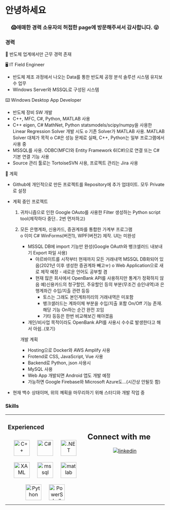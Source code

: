 # 안녕하세요

### **<div align="center">😱애매한 경력 소유자의 허접한 page에 방문해주셔서 감사합니다. 😜</div>**  
  
### 경력
👀 반도체 업계에서만 근무 경력 존재

🖥️ IT Field Engineer 
  - 반도체 제조 과정에서 나오는 Data를 통한 반도체 공정 분석 솔루션 시스템 유지보수 업무 
  - Windows Server와 MSSQL로 구성된 시스템

⌨️ Windows Desktop App Developer
  - 반도체 장비 SW 개발
  - C++, MFC, C#, Python, MATLAB 사용
  - C++ eigen, C# MathNet, Python statsmodels/scipy/numpy을 사용한 Linear Regression Solver 개발 시도
    o 기존 Solver가 MATLAB 사용. MATLAB Solver 대체가 목적
	  o C#은 성능 문제로 실패, C++, Python는 일부 프로그램에서 사용 중
  - MSSQL를 사용. ODBC(MFC)와 Entity Framework 6(C#)으로 연결 또는 C# 기본 연결 기능 사용
  - Source 관리 툴로는 TortoiseSVN 사용, 프로젝트 관리는 Jira 사용
 
📆 계획
  - Github에 개인적으로 만든 프로젝트를 Repository에 추가 업데이트. 모두 Private로 설정
  - 계획 중인 프로젝트
    1. 귀차니즘으로 인한 Google OAuto를 사용한 Filter 생성하는 Python script tool(제작하다 중단.. 2번 먼저하고)
	2. 모든 은행계좌, 신용카드, 증권계좌를 통합한 가계부 프로그램  
	  o 이미 C# WinForms(버전1), WPF(버전2) 제작. UI는 미완성
	    * MSSQL DB에 import 기능만 완성(Google OAuth와 뱅크셀러드 내보내기 Export 파일 사용)
		  * 아르바이트를 시작부터 현재까지 모든 거래내역 MSSQL DB화되어 있음(2021년 이후 생성한 증권계좌 빼고ㅠ)
	  o Web Application으로 새로 제작 예정 - 새로운 언어도 공부할 겸	
		  * 현재 많은 회사에서 OpenBank API를 사용하지만 통계가 정확하지 않음
		  예)신용카드의 청구할인, 주유할인 등의 부분(무조건 승인내역)과 은행계좌간 수입/지출 관련 등등
		      * 토스는 그래도 본인계좌끼리의 거래내역은 미포함
		      * 뱅크샐러드는 계좌이체 부분을 수입/지출 포함 On/Off 기능 존재. 해당 기능 On하는 순간 완전 꼬임
		      * 기타 등등은 한번 비교해보긴 해야겠음
	   	* 개인/비사업 목적이라도 OpenBank API를 사용시 수수료 발생한다고 해서 아쉽..(포기)
		
	   개발 계획
	   * Hosting으로 Docker와 AWS Amplify 사용 
	   * Frotend로 CSS, JavaScript, Vue 사용
	   * Backend로 Python, json 사용시
	   * MySQL 사용
	   * Web App 개발되면 Android 앱도 개발 예정
	   * 가능하면 Google Firebase와 Microsoft Azure도...(시간상 안될듯 함)
	   
 
  - 현재 백수 상태이며, 위의 꼐획을 마무리하기 위해 스터디와 개발 작업 중

### Skills  
<table><tr><td valign="top" width="33%">

### Experienced
<div align="center">  
<img style="margin: 10px" src="https://profilinator.rishav.dev/skills-assets/cplusplus-original.svg" alt="C++" title="C++" height="50" />  
<img style="margin: 10px" src="https://profilinator.rishav.dev/skills-assets/csharp-original.svg" alt="C#" title="C#" height="50" />  
<img style="margin: 10px" src="https://profilinator.rishav.dev/skills-assets/dot-net-original-wordmark.svg" alt=".NET" title=".NET" height="50" /> 
<img style="margin: 10px" src="https://profilinator.rishav.dev/skills-assets/xaml.png" alt="XAML" title="XAML" height="50" />
<img style="margin: 10px" src="https://www.svgrepo.com/show/303229/microsoft-sql-server-logo.svg" alt="mssql" title="MSSQL" width="50" height="50"/> 
<img style="margin: 10px" src="https://upload.wikimedia.org/wikipedia/commons/2/21/Matlab_Logo.png" alt="matlab" title="MATLAB" width="50" height="50"/>
<img style="margin: 10px" src="https://profilinator.rishav.dev/skills-assets/python-original.svg" alt="Python" title="Python" height="50" />
<img style="margin: 10px" src="https://profilinator.rishav.dev/skills-assets/powershell.png" alt="PowerShell" title="PowerShell" height="50" />  

</td><td valign="top" width="33%"> 

<br/>  

## Connect with me  
<div align="center">
<a href="https://www.linkedin.com/in/seungwoo-kwahk-4b1112172" target="_blank">
<img src=https://img.shields.io/badge/linkedin-%231E77B5.svg?&style=for-the-badge&logo=linkedin&logoColor=white alt=linkedin style="margin-bottom: 5px;" />
</a>
<br/>  
